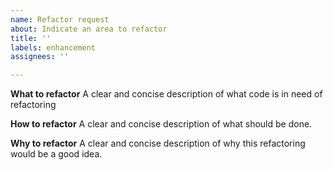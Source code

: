 ```yaml
---
name: Refactor request
about: Indicate an area to refactor
title: ''
labels: enhancement
assignees: ''

---
```


**What to refactor**
A clear and concise description of what code is in need of refactoring

**How to refactor**
A clear and concise description of what should be done.

**Why to refactor**
A clear and concise description of why this refactoring would be a good idea.
